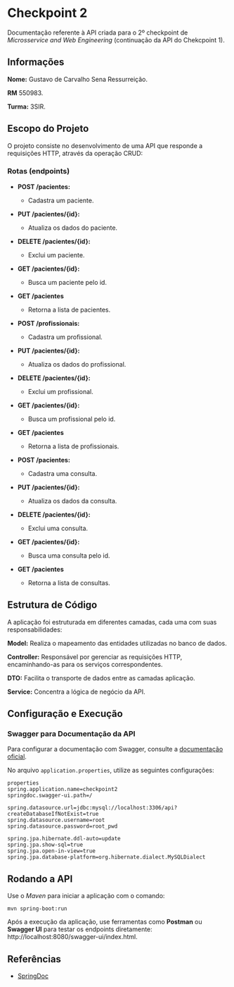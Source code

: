 # Checkpoint 2
Documentação referente à API criada para o 2º checkpoint de *Microsservice and Web Engineering* (continuação da API do Chekcpoint 1).

## Informações
**Nome:** Gustavo de Carvalho Sena Ressurreição.

**RM** 550983.

**Turma:** 3SIR.

## Escopo do Projeto
O projeto consiste no desenvolvimento de uma API que responde a requisições HTTP, através da operação CRUD:

### Rotas (endpoints)
* **POST /pacientes:** 
    * Cadastra um paciente.
* **PUT /pacientes/{id}:** 
    * Atualiza os dados do paciente.
* **DELETE /pacientes/{id}:** 
    * Exclui um paciente.
* **GET /pacientes/{id}:**
   * Busca um paciente pelo id.
* **GET /pacientes**
   * Retorna a lista de pacientes.    

* **POST /profissionais:** 
    * Cadastra um profissional.
* **PUT /pacientes/{id}:** 
    * Atualiza os dados do profissional.
* **DELETE /pacientes/{id}:** 
    * Exclui um profissional.
* **GET /pacientes/{id}:**
   * Busca um profissional pelo id.
* **GET /pacientes**
   * Retorna a lista de profissionais.

* **POST /pacientes:** 
    * Cadastra uma consulta.
* **PUT /pacientes/{id}:** 
    * Atualiza os dados da consulta.
* **DELETE /pacientes/{id}:** 
    * Exclui uma consulta.
* **GET /pacientes/{id}:**
   * Busca uma consulta pelo id.
* **GET /pacientes**
   * Retorna a lista de consultas. 
## Estrutura de Código
A aplicação foi estruturada em diferentes camadas, cada uma com suas responsabilidades: 

**Model:** Realiza o mapeamento das entidades utilizadas no banco de dados.

**Controller:** Responsável por gerenciar as requisições HTTP, encaminhando-as para os serviços correspondentes.

**DTO:** Facilita o transporte de dados entre as camadas aplicação.

**Service:** Concentra a lógica de negócio da API.

## Configuração e Execução

### Swagger para Documentação da API
Para configurar a documentação com Swagger, consulte a [documentação oficial](https://sprinhttps://springdoc.org/properties.html).

No arquivo `application.properties`, utilize as seguintes configurações:

```
properties
spring.application.name=checkpoint2
springdoc.swagger-ui.path=/

spring.datasource.url=jdbc:mysql://localhost:3306/api?createDatabaseIfNotExist=true
spring.datasource.username=root
spring.datasource.password=root_pwd

spring.jpa.hibernate.ddl-auto=update
spring.jpa.show-sql=true
spring.jpa.open-in-view=true
spring.jpa.database-platform=org.hibernate.dialect.MySQLDialect
```
## Rodando a API
Use o *Maven* para iniciar a aplicação com o comando:
```
mvn spring-boot:run
```
Após a execução da aplicação, use ferramentas como **Postman** ou **Swagger UI** para testar os endpoints diretamente:
http://localhost:8080/swagger-ui/index.html. 


## Referências
* [SpringDoc](https://springdoc.org/)